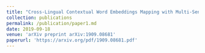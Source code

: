 ```yaml
---
title: "Cross-Lingual Contextual Word Embeddings Mapping with Multi-Sense Words in Mind"
collection: publications
permalink: /publication/paper1.md
date: 2019-09-18
venue: 'arXiv preprint arXiv:1909.08681'
paperurl: 'https://arxiv.org/pdf/1909.08681.pdf'
---
```


<!-- [Download paper here](https://ieeexplore.ieee.org/stamp/stamp.jsp?tp=&arnumber=8619767)
 -->
